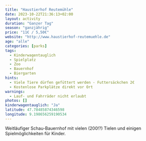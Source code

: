 ```yaml
---
title: "Haustierhof Reutemühle"
date: 2023-10-22T21:36:13+02:00
layout: activity
duration: "Ganzer Tag"
season: "ganzjährig"
price: "11€ / 5,50€"
website: "http://www.haustierhof-reutemuehle.de"
age: "alle"
categories: [parks]
tags:
  - Kinderwagentauglich
  - Spielplatz
  - Zoo
  - Bauernhof
  - Biergarten
hints:
  - Viele Tiere dürfen gefüttert werden - Futtersäckchen 2€
  - Kostenlose Parkplätze direkt vor Ort
warnings:
  - Lauf- und Fahrräder nicht erlaubt
photos: []
kinderwagentauglich: "Ja"
latitude: 47.78485874346598
longitude: 9.198656259190534
---
```

Weitläufiger Schau-Bauernhof mit vielen (200!?) Tielen und einigen Spielmöglichkeiten für Kinder.